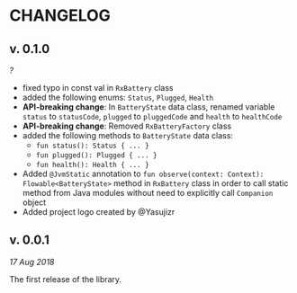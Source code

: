 CHANGELOG
=========

v. 0.1.0
--------
*?*

- fixed typo in const val in `RxBattery` class
- added the following enums: `Status`, `Plugged`, `Health`
- **API-breaking change**: In `BatteryState` data class, renamed variable `status` to `statusCode`, `plugged` to `pluggedCode` and `health` to `healthCode`
- **API-breaking change**: Removed `RxBatteryFactory` class
- added the following methods to `BatteryState` data class:
  - `fun status(): Status { ... }`
  - `fun plugged(): Plugged { ... }`
  - `fun health(): Health { ... }`
- Added `@JvmStatic` annotation to `fun observe(context: Context): Flowable<BatteryState>` method in `RxBattery` class in order to call static method from Java modules without need to explicitly call `Companion` object
- Added project logo created by @Yasujizr

v. 0.0.1
--------
*17 Aug 2018*

The first release of the library.
